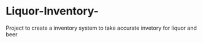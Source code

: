 # Liquor-Inventory-
Project to create a inventory system to take accurate invetory for liquor and beer
